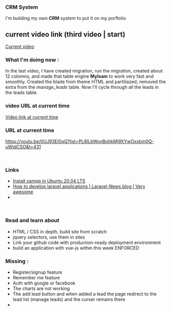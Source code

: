 
### CRM System 
I'm building my own **CRM** system to put it on my porftolio

## current video link (third video | start)
[Current video](https://youtu.be/tIUJ93El0qQ?list=PL8ILbWonBohkMj9XYwOxxbm0Q-uWtdCSO)

### What I'm doing now : 
In the last video, I have created migration, run the migration, created about 12 colomns, 
and made that table engine **MyIsam** to work very fast and smoothly. Created the blade from 
theme HTML and partiliazed, removed the extra **<tr>** from the *manage_leads* table. Now I'll
cycle through all the leads in the leads table. 



### video URL at current time
[Video link at current time](https://youtu.be/tIUJ93El0qQ?list=PL8ILbWonBohkMj9XYwOxxbm0Q-uWtdCSO)


### URL at current time

https://youtu.be/tIUJ93El0qQ?list=PL8ILbWonBohkMj9XYwOxxbm0Q-uWtdCSO&t=431

<br>


### Links

- [Install xampp in Ubuntu 20.04 LTS](https://www.how2shout.com/linux/how-to-install-xampp-on-ubuntu-20-04-lts/)
- [How to develop laravel applications | Laravel-News blog | Very awesome](https://laravel-news.com/how-i-develop-applications-with-laravel)
- 

<br>


### Read and learn about

- HTML / CSS in depth, build site from scratch
- jquery selectors, use them in sites
- Link your github code with production-ready deployment environment
- build an application with vue-js within this week ENFORCED


### Missing : 
- Register/signup feature  
- Remember me feature
- Auth with google or facebook
- The charts are not working
- The add lead button and when added a lead the page redirect to the lead list (manage leads) and the curser remains there
- 

